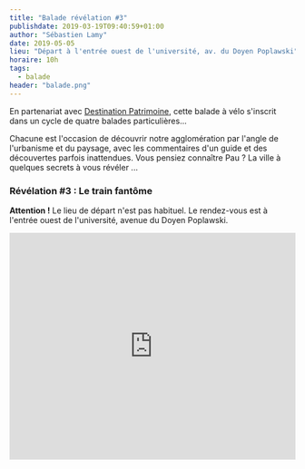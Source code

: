 ```yaml
---
title: "Balade révélation #3"
publishdate: 2019-03-19T09:40:59+01:00
author: "Sébastien Lamy"
date: 2019-05-05
lieu: "Départ à l'entrée ouest de l'université, av. du Doyen Poplawski"
horaire: 10h
tags:
  - balade
header: "balade.png"
---
```


En partenariat avec [Destination Patrimoine], cette balade à vélo s'inscrit dans un 
cycle de quatre balades particulières... 

<!--more--> 

Chacune est l'occasion de découvrir notre 
agglomération par l'angle de l'urbanisme et du paysage, avec les commentaires
d'un guide et des découvertes parfois inattendues. Vous pensiez connaître Pau ?
La ville à quelques secrets à vous révéler ...


### Révélation #3 : Le train fantôme

**Attention !** Le lieu de départ n'est pas habituel. Le rendez-vous est à l'entrée
ouest de l'université, avenue du Doyen Poplawski.

<iframe width="100%" height="400px" frameborder="0" allowfullscreen src="http://umap.openstreetmap.fr/fr/map/entree-ouest-de-luniversite-de-pau-france_320800?scaleControl=false&miniMap=false&scrollWheelZoom=false&zoomControl=true&allowEdit=false&moreControl=true&searchControl=false&tilelayersControl=false&embedControl=false&datalayersControl=false&onLoadPanel=undefined&captionBar=false&fullscreenControl=true&measureControl=false&editinosmControl=false&locateControl=true"></iframe>


[Destination Patrimoine]: http://destinationpatrimoine.fr